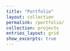 ```yaml
---
title: "Portfolio"
layout: collection
permalink: /portfolio/
collection: projects
entries_layout: grid
show_excerpts: true
---
```


